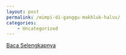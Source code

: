 ```yaml
---
layout: post
permalink: /mimpi-di-ganggu-makhluk-halus/
categories:
    - Uncategorized
---
```


[Baca Selengkapnya](/03)